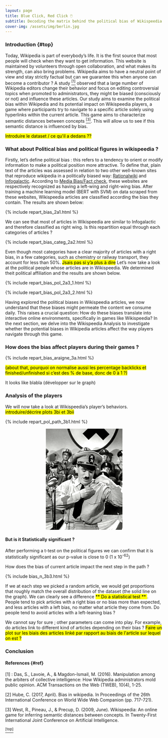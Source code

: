 ```yaml
---
layout: page
title: Blue Click, Red Click 🖱️
subtitle: Decoding the matrix behind the political bias of Wikispeedia
cover-img: /assets/img/berlin.jpg
---
```

### Introduction {#top}

Today, Wikipedia is part of everybody’s life. It is the first source that most people will check when they want to get information. This website is maintained by volunteers through open collaboration, and what makes its strength, can also bring problems. Wikipedia aims to have a neutral point of view and stay strictly factual but can we guarantee this when anyone can become a contributor ? A study [<sup>[1]</sup>](#ref) observed that a large number of Wikipedia editors change their behavior and focus on editing controversial topics when promoted to administrators, they might be biased (consciously or not) and influence these articles. Our study aims to examine the political bias within Wikipedia and its potential impact on Wikispeedia players, a game where participants try to navigate to a specific article solely using hyperlinks within the current article. This game aims to characterize semantic distances between concepts [<sup>[3]</sup>](#ref). This will allow us to see if this semantic distance is influenced by bias.
  
  
<mark> Introduire le dataset / ce qu'il a dedans  ??</mark>

### What about Political bias and political figures in wikispeedia ?
Firstly, let’s define political bias : this refers to a tendency to orient or modify information to make a political position more attractive. To define that, plain text of the articles was assessed in relation to two other well-known sites that reproduce wikipedia in a politically biased way: [Rationalwiki](https://rationalwiki.org/wiki/Main_Page) and [Infogalactic](https://infogalactic.com/info/Main_Page). According to [Media Bias/Fact check](https://mediabiasfactcheck.com/), these websites are respectively recognized as having a left-wing and right-wing bias. After training a machine learning model (BERT with SVM) on data scraped from these websites, Wikispeedia articles are classified according the bias they contain. The results are shown below: 

{% include repart_bias_2a1.html %}

We can see that most of articles in Wikispeedia are similar to Infogalactic and therefore classified as right wing.
Is this repartition equal through each categories of articles ? 

{% include repart_bias_categ_2a2.html %}

Even though most categories have a clear majority of articles with a right bias, in a few categories, such as chemistry or railway transport, they account for less than 50%. <mark>Jsais pas si y’a plus à dire</mark>
Let’s now take a look at the political people whose articles are in Wikispeedia. We determined theit political affiliation and the results are shown below. 

{% include repart_bias_pol_2a3_1.html %}

{% include repart_bias_pol_2a3_2.html %}


Having explored the political biases in Wikispeedia articles, we now understand that these biases might permeate the content we consume daily. This raises a crucial question: How do these biases translate into interactive online environments, specifically in games like Wikispeedia? In the next section, we delve into the Wikispeedia Analysis to investigate whether the potential biases in Wikipedia articles affect the way players navigate through this game.


### How does the bias affect players during their games ?

{% include repart_bias_araigne_3a.html %}

<mark>(about that, pourquoi on normalise aussi les percentage backlicks et finished/unfinished si c’est des % de base, donc de 0 à 1 ?) </mark>


It looks like blabla (développer sur le graph)

### Analysis of the players

We will now take a look at Wikispeedia’s player’s behaviors.
<mark> introduire/décrire plots 3bi et 3bii </mark>



{% include repart_pol_path_3b1.html %}

<p align="center">
<img src="assets/img/dolf.gif" alt="No"/>
</p>

#### But is it Statistically significant ?
After performing a t-test on the political figures we can confirm that it is statistically significant as our p-value is close to 0 (1 x 10<sup>-62</sup>)

How does the bias of current article impact the next step in the path ?

{% include bias_n_3b3.html %}

If we at each step we picked a random article, we would get proportions that roughly match the overall distribution of the dataset (the solid line on the graph). We can clearly see a difference <mark> ** Do a statistical test ** </mark>. 
People tend to pick articles with a right bias or no bias more than expected, and less articles with a left bias, no matter what article they come from. Do people tend to avoid articles with a left-leaning bias ? 

We cannot say for sure ; other parameters can come into play. For example, do articles link to different kind of articles depending on their bias ? 
<mark> Faire un plot sur les biais des articles linké par rapport au biais de l'article sur lequel on est ? </mark>


### Conclusion
 




#### References {#ref}

[1] : Das, S., Lavoie, A., & Magdon-Ismail, M. (2016). Manipulation among the arbiters of collective intelligence: How Wikipedia administrators mold public opinion. ACM Transactions on the Web (TWEB), 10(4), 1-25.

[2] Hube, C. (2017, April). Bias in wikipedia. In Proceedings of the 26th International Conference on World Wide Web Companion (pp. 717-721).

[3] West, R., Pineau, J., & Precup, D. (2009, June). Wikispeedia: An online game for inferring semantic distances between concepts. In Twenty-First International Joint Conference on Artificial Intelligence.


[<sup>[top]</sup>](#top)
